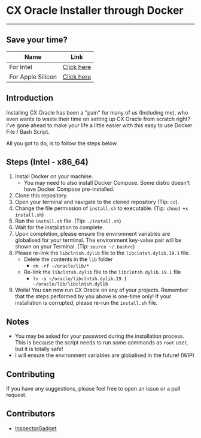 # CX Oracle Installer through Docker

---
## Save your time?

| Name              | Link                                                                          |
| ----------------- | ----------------------------------------------------------------------------- |
| For Intel         | [Click here](https://github.com/InspectorGadget/cx-docker)                    |
| For Apple Silicon | [Click here](https://github.com/InspectorGadget/cx-docker/tree/apple-silicon) |

## Introduction

Installing CX Oracle has been a "pain" for many of us (Including me), who even wants to waste their time on setting up CX Oracle from scratch right? I've gone ahead to make your life a little easier with this easy to use Docker File / Bash Script.

All you got to do, is to follow the steps below.

## Steps (Intel - x86_64)

1. Install Docker on your machine.
   - You may need to also install Docker Compose. Some distro doesn't have Docker Compose pre-installed.
2. Clone this repository.
3. Open your terminal and navigate to the cloned repository (Tip: `cd`).
4. Change the file permission of `install.sh` to executable. (Tip: `chmod +x install.sh`)
5. Run the `install.sh` file. (Tip: `./install.sh`)
6. Wait for the installation to complete.
7. Upon completion, please ensure the environment variables are globalised for your terminal. The environment key-value pair will be shown on your Terminal. (Tip: `source ~/.bashrc`)
8. Please re-link the `libclntsh.dylib` file to the `libclntsh.dylib.19.1` file.
   - Delete the contents in the `lib` folder
      - `rm -rf ~/oracle/lib/*`
   - Re-link the `libclntsh.dylib` file to the `libclntsh.dylib.19.1` file
      - `ln -s ~/oracle/libclntsh.dylib.19.1 ~/oracle/lib/libclntsh.dylib`
9. Woila! You can now run CX Oracle on any of your projects. Remember that the steps performed by you above is one-time only! If your installation is corrupted, please re-run the `install.sh` file.

## Notes

- You may be asked for your password during the installation process. This is because the script needs to run some commands as `root` user, but it is totally safe!
- I will ensure the environment variables are globalised in the future! (WIP)

## Contributing

If you have any suggestions, please feel free to open an issue or a pull request.

## Contributors

- [InspectorGadget](https://github.com/InspectorGadget)
